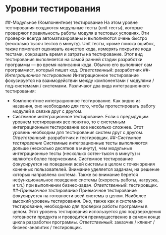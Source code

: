 # Уровни тестирования
##-Модульное (Компонентное) тестирование
На этом уровне тестирования создаются модульные тесты (unit тесты), которые проверяют правильность работы модуля в тестовых условиях. Эти проверки всегда автоматизированы и выполняются очень быстро (несколько тысяч тестов в минуту).
Unit тесты, кроме поиска ошибок, также помогают оценивать качество кода, измерять покрытие кода тестами, сокращать время и затраты на тестирование.
Этот вид тестирования выполняется на самой ранней стадии разработки программы — во время написания кода. Обычно его выполняет сам программист, который пишет код.
*Ответственный*: разработчик
##*-Интеграционное тестирование*
Интеграционное тестирование фокусируется на взаимодействии между компонентами / модулями / под-системами / системами.
Различают два вида интеграционного тестирования:
- Компонентное интеграционное тестирование. Как видно из названия, оно необходимо для того, чтобы протестировать работу модулей в связке друг с другом.
- Системное интеграционное тестирование. Если с предыдущим уровнем тестирования все понятно, то с системным интеграционным тестирование все несколько сложнее. Этот уровень необходим для тестирования систем друг с другом.
*Ответственный*: разработчик и тестировщик.
##*-Системное тестирование*
Системные интеграционные тесты выполняются дольше (несколько десятков в минуту), чем модульные интеграционные тесты (несколько сотен-тысяч в минуту) и являются более творческими.
Системное тестирование фокусируется на поведении всей системы в целом с точки зрения конечных пользователей.
Внимание уделяется задачам, на решение которых направлена система. Также во внимание берется нефункциональное поведение системы (скорость работы, нагрузка, и т.п.) при выполнении бизнес-задач.
*Ответственный*: тестировщик.
##*-Приемочное тестирование*
Приемочное тестирование фокусируется на готовности всей системы в целом.
Наиболее высокий уровень тестирования. Оно, также как и системное тестирование, необходимо для проверки работы программы в целом.
Этот уровень тестирования используется для подтверждения готовности продукта и проводится преимущественно в самом конце цикла разработки программы.
*Ответственный*: заказчик / клиент / бизнес-аналитик / тестировщик.
